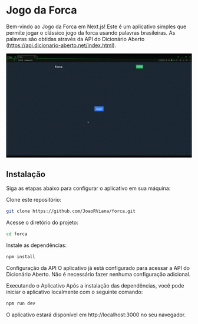 # Jogo da Forca
Bem-vindo ao Jogo da Forca em Next.js! Este é um aplicativo simples que permite jogar o clássico jogo da forca usando palavras brasileiras. As palavras são obtidas através da API do Dicionário Aberto (https://api.dicionario-aberto.net/index.html).

<img src='./public/app.gif'>

## Instalação
Siga as etapas abaixo para configurar o aplicativo em sua máquina:

Clone este repositório:

```bash
git clone https://github.com/JoaoRViana/forca.git
```
Acesse o diretório do projeto:

```bash
cd forca
```
Instale as dependências:

```bash
npm install
```
Configuração da API
O aplicativo já está configurado para acessar a API do Dicionário Aberto. Não é necessário fazer nenhuma configuração adicional.

Executando o Aplicativo
Após a instalação das dependências, você pode iniciar o aplicativo localmente com o seguinte comando:

```bash
npm run dev
```
O aplicativo estará disponível em http://localhost:3000 no seu navegador.
